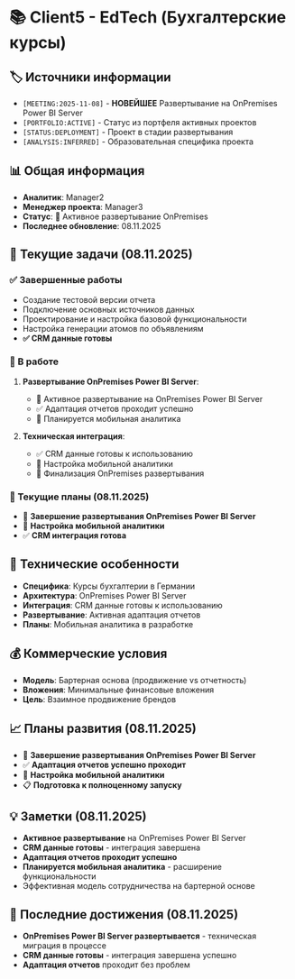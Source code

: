# 📚 Client5 - EdTech (Бухгалтерские курсы)

## 🏷️ Источники информации
- `[MEETING:2025-11-08]` - **НОВЕЙШЕЕ** Развертывание на OnPremises Power BI Server
- `[PORTFOLIO:ACTIVE]` - Статус из портфеля активных проектов
- `[STATUS:DEPLOYMENT]` - Проект в стадии развертывания
- `[ANALYSIS:INFERRED]` - Образовательная специфика проекта

## 📊 Общая информация
- **Аналитик**: Manager2
- **Менеджер проекта**: Manager3
- **Статус**: 🚀 Активное развертывание OnPremises
- **Последнее обновление**: 08.11.2025

## 🎯 Текущие задачи (08.11.2025)

### ✅ Завершенные работы
- Создание тестовой версии отчета
- Подключение основных источников данных
- Проектирование и настройка базовой функциональности
- Настройка генерации атомов по объявлениям
- **✅ CRM данные готовы**

### 🔄 В работе
1. **Развертывание OnPremises Power BI Server**:
   - 🚀 Активное развертывание на OnPremises Power BI Server
   - ✅ Адаптация отчетов проходит успешно
   - 🔄 Планируется мобильная аналитика

2. **Техническая интеграция**:
   - ✅ CRM данные готовы к использованию
   - 🔄 Настройка мобильной аналитики
   - 🔄 Финализация OnPremises развертывания

### 📅 Текущие планы (08.11.2025)
- 🚀 **Завершение развертывания OnPremises Power BI Server**
- 🔄 **Настройка мобильной аналитики**
- ✅ **CRM интеграция готова**

## 🔧 Технические особенности
- **Специфика**: Курсы бухгалтерии в Германии
- **Архитектура**: OnPremises Power BI Server
- **Интеграция**: CRM данные готовы к использованию
- **Развертывание**: Активная адаптация отчетов
- **Планы**: Мобильная аналитика в разработке

## 💰 Коммерческие условия
- **Модель**: Бартерная основа (продвижение vs отчетность)
- **Вложения**: Минимальные финансовые вложения
- **Цель**: Взаимное продвижение брендов

## 📈 Планы развития (08.11.2025)
- 🚀 **Завершение развертывания OnPremises Power BI Server**
- ✅ **Адаптация отчетов успешно проходит**
- 🔄 **Настройка мобильной аналитики**
- 📋 **Подготовка к полноценному запуску**

## 💡 Заметки (08.11.2025)
- **Активное развертывание** на OnPremises Power BI Server
- **CRM данные готовы** - интеграция завершена
- **Адаптация отчетов проходит успешно**
- **Планируется мобильная аналитика** - расширение функциональности
- Эффективная модель сотрудничества на бартерной основе

## 🎯 Последние достижения (08.11.2025)
- **OnPremises Power BI Server развертывается** - техническая миграция в процессе
- **CRM данные готовы** - интеграция завершена успешно
- **Адаптация отчетов** проходит без проблем
